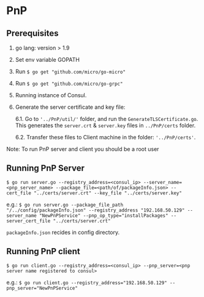 # PnP

## Prerequisites

1. go lang: version > 1.9
2. Set env variable GOPATH
3. Run `$ go get "github.com/micro/go-micro"`
4. Run `$ go get "github.com/micro/go-grpc"`
5. Running instance of Consul.
6. Generate the server certificate and key file: 
   
   6.1. Go to `'../PnP/util/'` folder, and run the `GenerateTLSCertificate.go`. This generates the `server.crt` & `server.key` files in `../PnP/certs` folder.
    
   6.2. Transfer these files to Client machine in the folder: `'../PnP/certs'`.

Note: To run PnP server and client you should be a root user

## Running PnP Server

`$ go run server.go --registry_address=<consul_ip> --server_name=<pnp_server_name> --package_file=<path/of/packageInfo.json> --cert_file "../certs/server.crt" --key_file "../certs/server.key"`

e.g.: 
`$ go run server.go --package_file_path "/../config/packageInfo.json" --registry_address "192.168.50.129" --server_name "NewPnPService" --pnp_op_type="installPackages" --server_cert_file "../certs/server.crt"`

`packageInfo.json` recides in config directory.

## Running PnP client

`$ go run client.go --registry_address=<consul_ip> --pnp_server=<pnp server name registered to consul>`

e.g.: 
`$ go run client.go --registry_address="192.168.50.129" --pnp_server="NewPnPService"`

